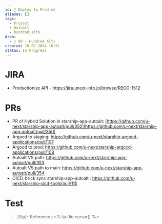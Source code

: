 ```yaml
---
id: 🎯 Deploy to Prod.md
aliases: []
tags:
  - Project
  - Autoalt
  - hundred_alts
Area:
  - 🕎 00 - Hundred Alts
created: 16-02-2024 10:51
status: In Progress
---
```


# JIRA
* Productionize API - https://jira.unext-info.jp/browse/RECO-1512 

# PRs
* PR of Hybrid Solution in starship-app-autoalt: [https://github.com/u-next/starship-app-autoalt/pull/350](https://github.com/u-next/starship-app-autoalt/pull/350)
* Argocd to staging: https://github.com/u-next/starship-argocd-applications/pull/107
* Argocd to prod: https://github.com/u-next/starship-argocd-applications/pull/108
* Autoalt VS path: https://github.com/u-next/starship-app-autoalt/pull/353
* Autoalt VS path to main: https://github.com/u-next/starship-app-autoalt/pull/354
* CICD, brick sync starship-app-autoalt : https://github.com/u-next/starship-cicd-tools/pull/115

# Test
> [!tip]- References
> <% tp.file.cursor() %>
